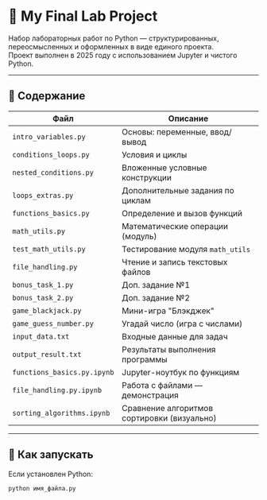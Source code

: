 # 🧪 My Final Lab Project

Набор лабораторных работ по Python — структурированных, переосмысленных и оформленных в виде единого проекта.  
Проект выполнен в 2025 году с использованием Jupyter и чистого Python.

---

## 📂 Содержание

| Файл                          | Описание                                      |
|-------------------------------|-----------------------------------------------|
| `intro_variables.py`          | Основы: переменные, ввод/вывод                |
| `conditions_loops.py`         | Условия и циклы                              |
| `nested_conditions.py`        | Вложенные условные конструкции                |
| `loops_extras.py`             | Дополнительные задания по циклам             |
| `functions_basics.py`         | Определение и вызов функций                  |
| `math_utils.py`               | Математические операции (модуль)             |
| `test_math_utils.py`          | Тестирование модуля `math_utils`             |
| `file_handling.py`            | Чтение и запись текстовых файлов             |
| `bonus_task_1.py`             | Доп. задание №1                              |
| `bonus_task_2.py`             | Доп. задание №2                              |
| `game_blackjack.py`           | Мини-игра "Блэкджек"                         |
| `game_guess_number.py`        | Угадай число (игра с числами)               |
| `input_data.txt`              | Входные данные для задач                     |
| `output_result.txt`           | Результаты выполнения программы              |
| `functions_basics.py.ipynb`   | Jupyter-ноутбук по функциям                  |
| `file_handling.py.ipynb`      | Работа с файлами — демонстрация             |
| `sorting_algorithms.ipynb`    | Сравнение алгоритмов сортировки (визуально) |

---

## 🚀 Как запускать

Если установлен Python:

```bash
python имя_файла.py
